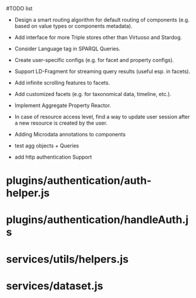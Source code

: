 #TODO list
- Design a smart routing algorithm for default routing of components (e.g. based on value types or components metadata).
- Add interface for more Triple stores other than Virtuoso and Stardog.
- Consider Language tag in SPARQL Queries.
- Create user-specific configs (e.g. for facet and property configs).
- Support LD-Fragment for streaming query results (useful esp. in facets).
- Add infinite scrolling features to facets.
- Add customized facets (e.g. for taxonomical data, timeline, etc.).
- Implement Aggregate Property Reactor.
- In case of resource access level, find a way to update user session after a new resource is created by the user.
- Adding Microdata annotations to components

- test agg objects + Queries
- add http authentication Support



#	plugins/authentication/auth-helper.js
#	plugins/authentication/handleAuth.js
#	services/utils/helpers.js
#	services/dataset.js
